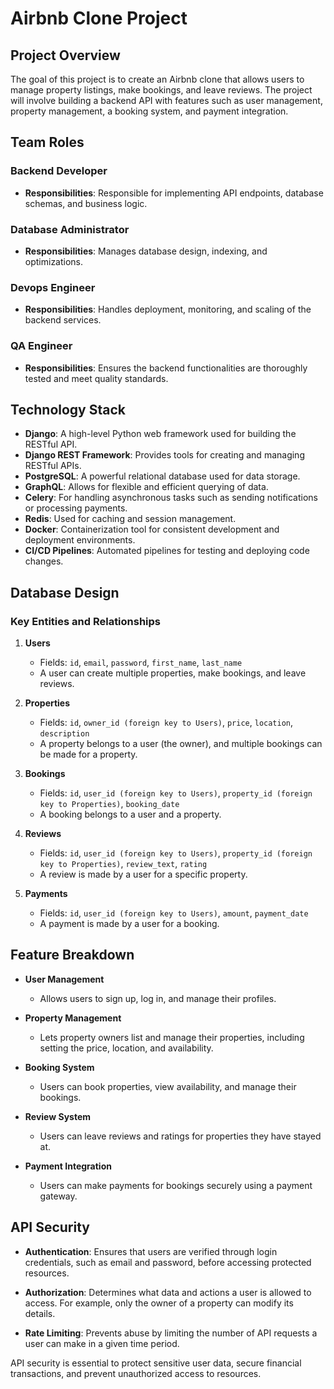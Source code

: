 # Airbnb Clone Project

## Project Overview
The goal of this project is to create an Airbnb clone that allows users to manage property listings, make bookings, and leave reviews. The project will involve building a backend API with features such as user management, property management, a booking system, and payment integration.

## Team Roles

### Backend Developer
- **Responsibilities**: Responsible for implementing API endpoints, database schemas, and business logic. 

### Database Administrator
- **Responsibilities**: Manages database design, indexing, and optimizations.

### Devops Engineer 
- **Responsibilities**: Handles deployment, monitoring, and scaling of the backend services.

### QA Engineer
- **Responsibilities**: Ensures the backend functionalities are thoroughly tested and meet quality standards.

## Technology Stack

- **Django**: A high-level Python web framework used for building the RESTful API.
- **Django REST Framework**: Provides tools for creating and managing RESTful APIs.
- **PostgreSQL**: A powerful relational database used for data storage.
- **GraphQL**: Allows for flexible and efficient querying of data.
- **Celery**: For handling asynchronous tasks such as sending notifications or processing payments.
- **Redis**: Used for caching and session management.
- **Docker**: Containerization tool for consistent development and deployment environments.
- **CI/CD Pipelines**: Automated pipelines for testing and deploying code changes.

## Database Design

### Key Entities and Relationships

1. **Users**
   - Fields: `id`, `email`, `password`, `first_name`, `last_name`
   - A user can create multiple properties, make bookings, and leave reviews.

2. **Properties**
   - Fields: `id`, `owner_id (foreign key to Users)`, `price`, `location`, `description`
   - A property belongs to a user (the owner), and multiple bookings can be made for a property.

3. **Bookings**
   - Fields: `id`, `user_id (foreign key to Users)`, `property_id (foreign key to Properties)`, `booking_date`
   - A booking belongs to a user and a property.

4. **Reviews**
   - Fields: `id`, `user_id (foreign key to Users)`, `property_id (foreign key to Properties)`, `review_text`, `rating`
   - A review is made by a user for a specific property.

5. **Payments**
   - Fields: `id`, `user_id (foreign key to Users)`, `amount`, `payment_date`
   - A payment is made by a user for a booking.

## Feature Breakdown

- **User Management**
  - Allows users to sign up, log in, and manage their profiles.

- **Property Management**
  - Lets property owners list and manage their properties, including setting the price, location, and availability.

- **Booking System**
  - Users can book properties, view availability, and manage their bookings.

- **Review System**
  - Users can leave reviews and ratings for properties they have stayed at.

- **Payment Integration**
  - Users can make payments for bookings securely using a payment gateway.

## API Security

- **Authentication**: Ensures that users are verified through login credentials, such as email and password, before accessing protected resources.

- **Authorization**: Determines what data and actions a user is allowed to access. For example, only the owner of a property can modify its details.

- **Rate Limiting**: Prevents abuse by limiting the number of API requests a user can make in a given time period.

API security is essential to protect sensitive user data, secure financial transactions, and prevent unauthorized access to resources.
